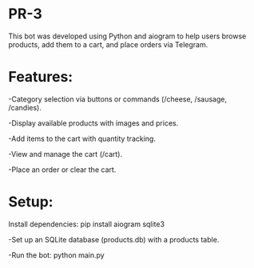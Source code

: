 # PR-3
This bot was developed using Python and aiogram to help users browse products, add them to a cart, and place orders via Telegram.

# Features:
-Category selection via buttons or commands (/cheese, /sausage, /candies).

-Display available products with images and prices.

-Add items to the cart with quantity tracking.

-View and manage the cart (/cart).

-Place an order or clear the cart.

# Setup:
Install dependencies:
pip install aiogram sqlite3

-Set up an SQLite database (products.db) with a products table.

-Run the bot:
python main.py
